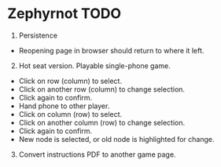# Zephyrnot TODO

1. Persistence
  * Reopening page in browser should return to where it left.

2. Hot seat version. Playable single-phone game.  
  * Click on row (column) to select.
  * Click on another row (column) to change selection.
  * Click again to confirm.
  * Hand phone to other player.
  * Click on column (row) to select.
  * Click on another column (row) to change selection.
  * Click again to confirm.
  * New node is selected, or old node is highlighted for change.

3. Convert instructions PDF to another game page.

